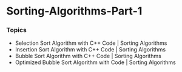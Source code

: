 # Sorting-Algorithms-Part-1
### Topics
* Selection Sort Algorithm with C++ Code | Sorting Algorithms
* Insertion Sort Algorithm with C++ Code | Sorting Algorithms
* Bubble Sort Algorithm with C++ Code | Sorting Algorithms
* Optimized Bubble Sort Algorithm with Code | Sorting Algorithms
##
